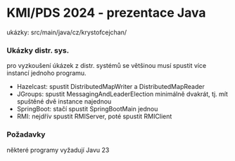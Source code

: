 # KMI/PDS 2024 - prezentace Java


ukázky: src/main/java/cz/krystofcejchan/

### Ukázky distr. sys.
pro vyzkoušení úkázek z distr. systémů se většinou musí spustit více instancí jednoho programu.

- Hazelcast: spustit DistributedMapWriter a DistributedMapReader
- JGroups: spustit MessagingAndLeaderElection minimálně dvakrát, tj. mít spuštěné dvě instance najednou
- SpringBoot: stačí spustit SpringBootMain jednou
- RMI: nejdřív spustit RMIServer, poté spustit RMIClient


### Požadavky
některé programy vyžadují Javu 23

